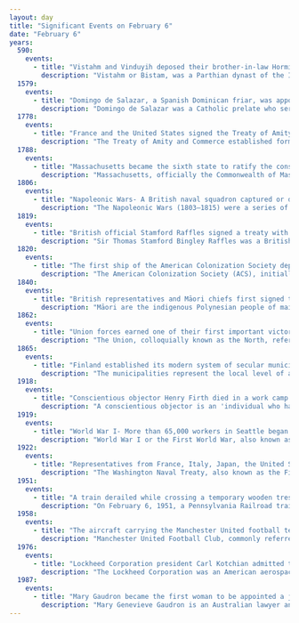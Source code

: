 ```yaml
---
layout: day
title: "Significant Events on February 6"
date: "February 6"
years:
  590:
    events:
      - title: "Vistahm and Vinduyih deposed their brother-in-law Hormizd IV, King of Kings of the Sasanian Empire."
        description: "Vistahm or Bistam, was a Parthian dynast of the Ispahbudhan house, and maternal uncle of the Sasanian king of kings of Iran, Khosrow II. Vistahm helped Khosrow regain his throne after the rebellion of another Parthian noble Bahram Chobin, of House of Mihran, but later led a revolt himself, and ruled independently over a region which encompassed the entire Iranian East until he was defeated by Khosrow and his allies."
  1579:
    events:
      - title: "Domingo de Salazar, a Spanish Dominican friar, was appointed the first bishop of Manila."
        description: "Domingo de Salazar was a Catholic prelate who served as the first Bishop of Manila (1579–1594), which was then newly-annexed to the Spanish Empire."
  1778:
    events:
      - title: "France and the United States signed the Treaty of Amity and Commerce and the Treaty of Alliance, respectively establishing commercial and military ties between the two nations."
        description: "The Treaty of Amity and Commerce established formal diplomatic and commercial relations between the United States and France during the American Revolutionary War. It was signed on February 6, 1778 in Paris, together with its sister agreement, the Treaty of Alliance, and a separate, secret clause allowing Spain and other European nations to join the alliance. These were the first treaties negotiated by the fledgling United States, and the resulting alliance proved pivotal to American victory in the war; the agreements are sometimes collectively known as the Franco-American Alliance or the Treaties of Alliance."
  1788:
    events:
      - title: "Massachusetts became the sixth state to ratify the constitution of the United States."
        description: "Massachusetts, officially the Commonwealth of Massachusetts, is a state in the New England region of the Northeastern United States. It borders the Atlantic Ocean and Gulf of Maine to its east, Connecticut and Rhode Island to its south, New Hampshire and Vermont to its north, and New York to its west. Massachusetts is the sixth-smallest state by land area. With a 2024 U.S. Census Bureau-estimated population of 7,136,171, its highest estimated count ever, Massachusetts is the most populous state in New England, the 16th-most-populous in the United States, and the third-most densely populated U.S. state, after New Jersey and Rhode Island."
  1806:
    events:
      - title: "Napoleonic Wars- A British naval squadron captured or destroyed five French ships of the line at the Battle of San Domingo in the Caribbean Sea."
        description: "The Napoleonic Wars (1803–1815) were a series of conflicts fought between the French First Republic (1803–1804) and First French Empire (1804–1815) under the First Consul and Emperor of the French, Napoleon Bonaparte, and a fluctuating array of European coalitions. The wars originated in political forces arising from the French Revolution (1789–1799) and from the French Revolutionary Wars (1792–1802) and produced a period of French domination over Continental Europe. The wars are categorised as seven conflicts, five named after the coalitions that fought Napoleon, plus two named for their respective theatres- the War of the Third Coalition, War of the Fourth Coalition, War of the Fifth Coalition, War of the Sixth Coalition, War of the Seventh Coalition, the Peninsular War, and the French invasion of Russia."
  1819:
    events:
      - title: "British official Stamford Raffles signed a treaty with Sultan Hussein Shah of Johor, establishing Singapore as a trading post for the East India Company."
        description: "Sir Thomas Stamford Bingley Raffles was a British colonial official who served as the governor of the Dutch East Indies between 1811 and 1816 and lieutenant-governor of Bencoolen between 1818 and 1824. Raffles was involved in the capture of the Indonesian island of Java from the Dutch during the Napoleonic Wars. It was returned under the Anglo–Dutch Treaty of 1824. He also wrote The History of Java in 1817, describing the history of the island from ancient times. The Rafflesia flowers were named after him."
  1820:
    events:
      - title: "The first ship of the American Colonization Society departed from New York for West Africa with 86 African-American emigrants aboard to found the colony of Liberia."
        description: "The American Colonization Society (ACS), initially the Society for the Colonization of Free People of Color of America, was an American organization founded in 1816 by Robert Finley to encourage and support the repatriation of freeborn people of color and emancipated slaves to the continent of Africa. It was modeled on an earlier British Committee for the Relief of the Black Poor's colonization in Africa, which had sought to resettle London's 'black poor'. Until the organization's dissolution in 1964, the society was headquartered in Room 516 of the Colorado Building in Washington, D.C."
  1840:
    events:
      - title: "British representatives and Māori chiefs first signed the Treaty of Waitangi, widely regarded to be the founding document of New Zealand."
        description: "Māori are the indigenous Polynesian people of mainland New Zealand. Māori originated with settlers from East Polynesia, who arrived in New Zealand in several waves of canoe voyages between roughly 1320 and 1350. Over several centuries in isolation, these settlers developed a distinct culture, whose language, mythology, crafts, and performing arts evolved independently from those of other eastern Polynesian cultures. Some early Māori moved to the Chatham Islands, where their descendants became New Zealand's other indigenous Polynesian ethnic group, the Moriori."
  1862:
    events:
      - title: "Union forces earned one of their first important victories in the American Civil War at the Battle of Fort Henry in western Tennessee."
        description: "The Union, colloquially known as the North, refers to the United States when eleven Southern slave states seceded to form the Confederate States of America (CSA), also known as the Confederacy or South, during the American Civil War. The Union was led by Abraham Lincoln, the 16th president of the United States, and sought to preserve the nation, a constitutional federal union."
  1865:
    events:
      - title: "Finland established its modern system of secular municipalities, separate from church parishes."
        description: "The municipalities represent the local level of administration in Finland and act as the fundamental, self-governing administrative units of the country. The entire country is incorporated into municipalities and legally, all municipalities are equal, although certain municipalities are called cities or towns. Municipalities have the right to levy a flat percentual income tax, which is between 16 and 22 percent, and they provide two thirds of public services. Municipalities control many community services, such as schools, health care and the water supply, and local streets. They do not maintain highways, set laws or keep police forces, which are responsibilities of the central government."
  1918:
    events:
      - title: "Conscientious objector Henry Firth died in a work camp on Dartmoor, England, triggering a strike over living conditions."
        description: "A conscientious objector is an 'individual who has claimed the right to refuse to perform military service' on the grounds of freedom of conscience or religion. The term has also been extended to objecting to working for the military–industrial complex due to a crisis of conscience. In some countries, conscientious objectors are assigned to an alternative civilian service as a substitute for conscription or military service."
  1919:
    events:
      - title: "World War I- More than 65,000 workers in Seattle began a five-day general strike to gain higher wages after two years of wage controls in the United States."
        description: "World War I or the First World War, also known as the Great War, was a global conflict between two coalitions- the Allies and the Central Powers. Fighting took place mainly in Europe and the Middle East, as well as in parts of Africa and the Asia-Pacific, and in Europe was characterised by trench warfare; the widespread use of artillery, machine guns, and chemical weapons (gas); and the introductions of tanks and aircraft. World War I was one of the deadliest conflicts in history, resulting in an estimated 10 million military dead and more than 20 million wounded, plus some 10 million civilian dead from causes including genocide. The movement of large numbers of people was a major factor in the deadly Spanish flu pandemic."
  1922:
    events:
      - title: "Representatives from France, Italy, Japan, the United States, and the United Kingdom signed the Washington Naval Treaty (pictured), agreeing to limits on naval construction in the hopes of preventing an arms race."
        description: "The Washington Naval Treaty, also known as the Five-Power Treaty, was a treaty signed during 1922 among the major Allies of World War I, which agreed to prevent an arms race by limiting naval construction. It was negotiated at the Washington Naval Conference in Washington, D.C. from November 1921 to February 1922 and signed by the governments of the British Empire, United States, France, Italy, and Japan. It limited the construction of battleships, battlecruisers and aircraft carriers by the signatories. The numbers of other categories of warships, including cruisers, destroyers, and submarines, were not limited by the treaty, but those ships were limited to 10,000 tons displacement each."
  1951:
    events:
      - title: "A train derailed while crossing a temporary wooden trestle in Woodbridge, New Jersey, causing 85 deaths."
        description: "On February 6, 1951, a Pennsylvania Railroad train derailed on a temporary wooden trestle in Woodbridge, New Jersey, United States, killing 85 passengers. It remains New Jersey's deadliest train wreck, the deadliest U.S. derailment since 1918 and the deadliest peacetime rail disaster in U.S. history."
  1958:
    events:
      - title: "The aircraft carrying the Manchester United football team crashed while attempting to take off from Munich-Riem Airport in West Germany, killing 8 players and 23 people in total (news reel featured)."
        description: "Manchester United Football Club, commonly referred to as Man United, is a professional football club based in Old Trafford, Greater Manchester, England. They compete in the Premier League, the top tier of English football. Nicknamed the Red Devils, they were founded as Newton Heath LYR Football Club in 1878, but changed their name to Manchester United in 1902. After a spell playing in Clayton, Manchester, the club moved to their current stadium, Old Trafford, in 1910."
  1976:
    events:
      - title: "Lockheed Corporation president Carl Kotchian admitted that the company had paid out approximately US$3 million in bribes to the office of Japanese prime minister Kakuei Tanaka."
        description: "The Lockheed Corporation was an American aerospace manufacturer. Lockheed was founded in 1926 and merged in 1995 with Martin Marietta to form Lockheed Martin. Its founder, Allan Lockheed, had earlier founded the similarly named but otherwise-unrelated Loughead Aircraft Manufacturing Company, which was operational from 1912 to 1920."
  1987:
    events:
      - title: "Mary Gaudron became the first woman to be appointed a justice of the High Court of Australia."
        description: "Mary Genevieve Gaudron is an Australian lawyer and judge, who was the first female Justice of the High Court of Australia. She was the Solicitor-General of New South Wales from 1981 until 1987 before her appointment to the High Court. After her retirement in 2002, she joined the International Labour Organization, serving as the President of its Administrative Tribunal from 2011 until 2014."
---
```

